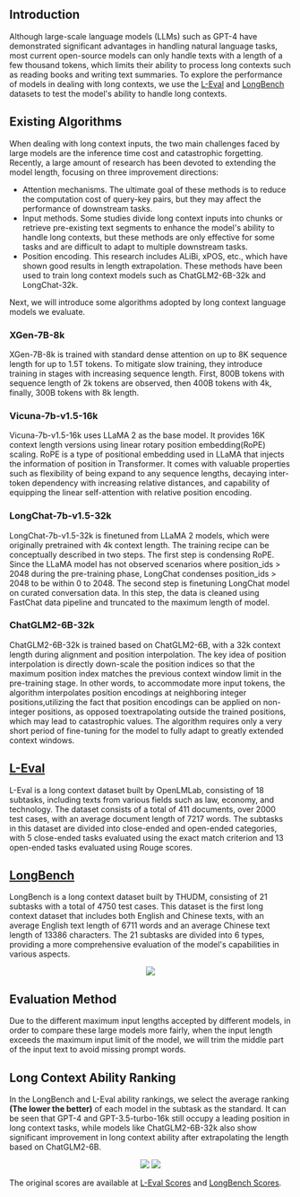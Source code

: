 ## Introduction

Although large-scale language models (LLMs) such as GPT-4 have demonstrated significant advantages in handling natural language tasks, most current open-source models can only handle texts with a length of a few thousand tokens, which limits their ability to process long contexts such as reading books and writing text summaries. To explore the performance of models in dealing with long contexts, we use the [L-Eval](https://github.com/OpenLMLab/LEval) and [LongBench](https://github.com/THUDM/LongBench) datasets to test the model's ability to handle long contexts.

## Existing Algorithms

When dealing with long context inputs, the two main challenges faced by large models are the inference time cost and catastrophic forgetting. Recently, a large amount of research has been devoted to extending the model length, focusing on three improvement directions:

- Attention mechanisms. The ultimate goal of these methods is to reduce the computation cost of query-key pairs, but they may affect the performance of downstream tasks.
- Input methods. Some studies divide long context inputs into chunks or retrieve pre-existing text segments to enhance the model's ability to handle long contexts, but these methods are only effective for some tasks and are difficult to adapt to multiple downstream tasks.
- Position encoding. This research includes ALiBi, xPOS, etc., which have shown good results in length extrapolation. These methods have been used to train long context models such as ChatGLM2-6B-32k and LongChat-32k.

Next, we will introduce some algorithms adopted by long context language models we evaluate.

### XGen-7B-8k

XGen-7B-8k is trained with standard dense attention on up to 8K sequence length for up to 1.5T tokens. To mitigate slow training, they introduce training in stages with increasing sequence length. First, 800B tokens with sequence length of 2k tokens are observed, then 400B tokens with 4k, finally, 300B tokens with 8k length.

### Vicuna-7b-v1.5-16k

Vicuna-7b-v1.5-16k uses LLaMA 2 as the base model. It provides 16K context length versions using linear rotary position embedding(RoPE) scaling. RoPE is a type of positional embedding used in LLaMA that injects the information of position in Transformer. It comes with valuable properties such as flexibility of being expand  to any sequence lengths, decaying inter-token dependency with increasing relative distances, and capability of equipping the linear self-attention with relative position encoding.

### LongChat-7b-v1.5-32k

LongChat-7b-v1.5-32k is finetuned from LLaMA 2 models, which were originally pretrained with 4k context length. The training recipe can be conceptually described in two steps. The first step is condensing RoPE. Since the LLaMA model has not observed scenarios where position_ids > 2048 during the pre-training phase, LongChat condenses position_ids > 2048 to be within 0 to 2048. The second step is finetuning LongChat model on curated conversation data. In this step, the data is cleaned using FastChat data pipeline and truncated to the maximum length of model.

### ChatGLM2-6B-32k

ChatGLM2-6B-32k is trained based on ChatGLM2-6B, with a 32k context length during alignment and position interpolation. The key idea of position interpolation is directly down-scale the position indices so that the maximum position index matches the previous context window limit in the pre-training stage. In other words, to accommodate more input tokens, the algorithm interpolates position encodings at neighboring integer positions,utilizing the fact that position encodings can be applied on non-integer positions,  as opposed toextrapolating outside the trained positions, which may lead to catastrophic values. The algorithm requires only a very short period of fine-tuning for the model to fully adapt to greatly extended context windows.

## [L-Eval](https://github.com/OpenLMLab/LEval)

L-Eval is a long context dataset built by OpenLMLab, consisting of 18 subtasks, including texts from various fields such as law, economy, and technology. The dataset consists of a total of 411 documents, over 2000 test cases, with an average document length of 7217 words. The subtasks in this dataset are divided into close-ended and open-ended categories, with 5 close-ended tasks evaluated using the exact match criterion and 13 open-ended tasks evaluated using Rouge scores.

## [LongBench](https://github.com/THUDM/LongBench)

LongBench is a long context dataset built by THUDM, consisting of 21 subtasks with a total of 4750 test cases. This dataset is the first long context dataset that includes both English and Chinese texts, with an average English text length of 6711 words and an average Chinese text length of 13386 characters. The 21 subtasks are divided into 6 types, providing a more comprehensive evaluation of the model's capabilities in various aspects.

<div align="center">
<img src=https://github.com/open-compass/opencompass/assets/75252858/4555e937-c519-4e9c-ad8d-7370430d466a>
</div>

## Evaluation Method

Due to the different maximum input lengths accepted by different models, in order to compare these large models more fairly, when the input length exceeds the maximum input limit of the model, we will trim the middle part of the input text to avoid missing prompt words.

## Long Context Ability Ranking

In the LongBench and L-Eval ability rankings, we select the average ranking **(The lower the better)** of each model in the subtask as the standard. It can be seen that GPT-4 and GPT-3.5-turbo-16k still occupy a leading position in long context tasks, while models like ChatGLM2-6B-32k also show significant improvement in long context ability after extrapolating the length based on ChatGLM2-6B.

<div align="center">
<img src=https://github.com/open-compass/opencompass/assets/75252858/29b5ad12-d9a3-4255-be0a-f770923fe514>
<img src=https://github.com/open-compass/opencompass/assets/75252858/680b4cda-c2b1-45d1-8c33-196dee1a38f3>
</div>

The original scores are available at [L-Eval Scores](https://github.com/open-compass/opencompass/docs/en/advanced_guides/result_leval.md) and [LongBench Scores](https://github.com/open-compass/opencompass/docs/en/advanced_guides/result_longbench.md).

